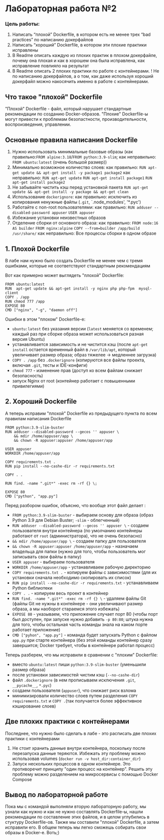 # Лабораторная работа №2

### Цель работы:
1. Написать “плохой” Dockerfile, в котором есть не менее трех “bad practices” по написанию докерфайлов
2. Написать “хороший” Dockerfile, в котором эти плохие практики исправлены
3. В Readme описать каждую из плохих практик в плохом докерфайле, почему она плохая и как в хорошем она была исправлена, как исправление повлияло на результат
4. В Readme описать 2 плохих практики по работе с контейнерами. ! Не по написанию докерфайлов, а о том, как даже используя хороший докерфайл можно накосячить именно в работе с контейнерами.


## Что такое "плохой" Dockerfile
"Плохой" Dockerfile - файл, который нарушает стандартные рекомендации по созданию Docker-образов. "Плохие" Dockerfile-ы могут привести к проблемам безопастности, производительности, воспроизведения, управлении.

## Основные правила написания Dockerfile

1. Нужно использовать минимальные базовые образы (как правильно:`FROM alpine:3.18`/`FROM python:3.9-slim`; как неправильно: `FROM ubuntu:latest` (очень большой размер))
2. Минимально возможное количество слоев:
	как правильно: `RUN apt-get update && apt-get install -y package1 package2`
    как неправильно: `RUN apt-get update`
     `RUN apt-get install package1`
     `RUN apt-get install package2`
3. Не забывайте чистить кэш перед установкой пакета
	`RUN apt-get update && apt-get install -y package && apt-get clean`
4. Использование `dockerignore`:
	как правильно: исключить из копирования ненужные файлы (`.git`, `.node_modules', '*.pyc')
5. Работайте с non-root пользователями:
   	как правильно: `RUN adduser --disabled-password appuser`
     `USER appuser`
6. Избежание установки неизвестных образов
7. Отделение сборки от основного образа:
   	как правильно: `FROM node:16 AS builder`
	  `FROM nginx:alpine`
	  `COPY --from=builder /app/build /usr/share/`
   как неправильно: Все процессы сборки в одном образе
## 1. Плохой Dockerfile

В лабе нам нужно было создать Dockerfile не менее чем с тремя ошибками, которые не соответствуют стандартным рекомендациям

Вот как примерно может выглядеть "плохой" Dockerfile:
```
FROM ubuntu:latest
RUN  apt-get update && apt-get install -y nginx php php-fpm  mysql-client
COPY . /app
RUN chmod 777 /app
EXPOSE 80
CMD ["nginx", "-g", "daemon off"]
```

Ошибки в этом "плохом" Dockerfile-е: 
- `ubuntu:latest` без указания версии (`latest` меняется со временем; каждый раз при сборке образа может использоваться разная версия Ubuntu)
- устанавливается зависимость и не чистится кэш (после `apt-get install` остается временный файл в `/var/lib/apt`, который увеличивает размер образа; образ тяжелее -> медленнее загрузка)
- `COPY . /app` без `.dockerignore` (копируются все файлы проекта, включая `.git`, тесты и IDE-конфиги)
- `chmod 777` - изменение прав (доступ ко всем файлам снижает безопасность)
- запуск Nginx от root (контейнер работает c повышенными привилегиями)

## 2. Хороший Dockerfile

А теперь исправим "плохой" Dockerfile из предыдущего пункта по всем правилам написания Dockerfile

```
FROM python:3.9-slim-buster
RUN adduser --disabled-password --gecos '' appuser \
	&& mdir /home/appuser/app \
	&& chown -R appuser:appuser /home/appuser/app
	
USER appuser
WORKDIR /home/appuser/app

COPY requirements.txt .
RUN pip install --no-cashe-dir -r requirements.txt

COPY . .

RUN find. -name ".git*" -exec rm -rf {} \;

EXPOSE 80
CMD ["python", "app.py"]
```

Перед разбором ошибок, объясню, что вообще этот файл делает :

- `FROM python:3.9-slim-buster` - выбираем основу для образа (образ Python 3.9 для Debian Buster; `-slim` - облегченный)
- `RUN adduser --disabled-password --gecos '' appuser \` - создаем пользователя внутри контейнера (по умолчанию контейнеры работают от `root` (администратора), что не очень безопасно)
- `&& mdir /home/appuser/app \` - создаем папку для пользователя
- `&& chown -R appuser:appuser /home/appuser/app` - назначаем владельца для папки (нужно для того, чтобы пользователь мог записывать свои файлы в папку)
- `USER appuser` - выбираем пользователя
- `WORKDIR /home/appuser/app` - устанавливаем рабочую директорию
- `COPY requirements.txt .` - копируем файлы с зависимостями (для их установки сначала необходимо скопировать их список)
- `RUN pip install --no-cashe-dir -r requirements.txt` - устанавливаем Python библиотеки
- `COPY . .` - копируем весь проект в контейнер 
- `RUN find. -name ".git*" -exec rm -rf {} \` - удаляем файлы Git (файлы Git не нужны в контейнере - они увеличивают размер образа, а мы наоборот стараемся этого избежать)
- `EXPOSE 80` - указываем, что приложение случает порт 80 (чтобы порт был доступен, при запуске нужно добавить `-p 80:80`; штука нужна для того, чтобы остальная часть команды знала на каком порте работает приложение)
- `CMD ["pyhon", "app.py"]` - команда будет запускать Python с файлом `app.py` при старте контейнера (без этой команды контейнер сразу завершится; Docker требует, чтобы в контейнере работал процесс)

Теперь разберем, что мы исправили в сравнении с "плохим" Dockerfile:
- вместо `ubuntu:latest` пиши `python:3.9-slim-buster` (уменьшили размер образа)
- после установки зависимостей чистим кэш (`--no-cashe-dir`)
- файл `.dockerignore` (в нем прописываем исключения `.git`, `__pycache__`, `*.pyc`)
- создаем пользователя (`appuser`), что снижает риск взлома
- минимизировали количество слоев путем разделения `COPY requirements.txt` и `COPY .`(так получается более эффективное кэширование слоев)

## Две плохих практики с контейнерами

Последнее, что нужно было сделать в лабе - это расписать две плохих практики с контейнерами

1. Не стоит хранить данные внутри контейнера, поскольку после перезапуска данные теряются. Избежать эту проблему можно использовав volumes (`docker run -v host_dir:container_dir`)
2. Запуск нескольких процессов в одном контейнере. Это противоречит принципу "один процесс на контейнер". Решить эту проблему можно разделением на микросервисы с помощью Docker Compose

## Вывод по лабораторной работе

Пока мы с командой выполняли вторую лабораторную работу, мы узнали как нужно и как не нужно составлять Dockerfile-ы, нашли рекомендации по составление этих файлов, и в целом углубились в стуктуру Dockerfile-ов. Также мы составили "плохой" Dockerfile, а затем исправили его. В общем теперь мы легко сможешь собирать свои образы в Docker-е. Воть;)
